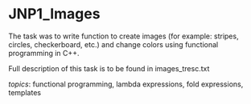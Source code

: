 # JNP1_Images

The task was to write function to create images (for example: stripes, circles, checkerboard, etc.) and change colors using functional programming in C++.

Full description of this task is to be found in images_tresc.txt

_topics_: functional programming, lambda expressions, fold expressions, templates

